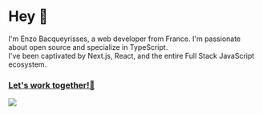 # Hey 👋
I'm Enzo Bacqueyrisses, a web developer from France. I'm passionate about open source and specialize in TypeScript. 
<br />
I've been captivated by Next.js, React, and the entire Full Stack JavaScript ecosystem.
<br />
### [Let's work together!📧](mailto:bacqueyrisses@proton.me)

[<img src="https://user-images.githubusercontent.com/96829831/207169205-13ec50fc-3732-4582-b9ca-63a7ccc1e35a.png">](https://www.bacqueyrisses.dev)
